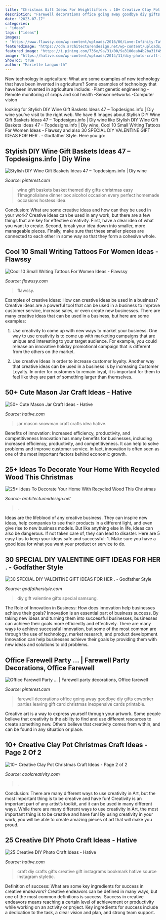 ```yaml
---
title: "Christmas Gift Ideas For Weightlifters : 10+ Creative Clay Pot Christmas Craft Ideas"
description: "Farewell decorations office going away goodbye diy gifts coworker parties leaving gift card christmas inexpensive cards printable"
date: "2023-07-17"
categories:
- "ideas"
tags: ["ideas"]
images:
- "https://www.flawssy.com/wp-content/uploads/2016/06/Love-Infinity-Tattoo-with-Name.jpg"
featuredImage: "https://cdn.architecturendesign.net/wp-content/uploads/2015/12/AD-Ideas-To-Decorate-Your-Home-With-Recycled-Wood-This-02.jpg"
featured_image: "https://i.pinimg.com/736x/9a/31/00/9a3100eab4b2ba31f4974afe97388c6b.jpg"
image: "https://hative.com/wp-content/uploads/2014/11/diy-photo-craft-ideas/13-diy-photo-craft-ideas.jpg"
ShowToc: true
author: "Marielle Langworth"
---
```



New technology in agriculture: What are some examples of new technology that have been invented in agriculture?
Some examples of technology that have been invented in agriculture include:
-Plant genetic engineering
-Remote monitoring of crops and soil health 
-Sensor networks 
-Computer vision

	

		
looking for Stylish DIY Wine Gift Baskets Ideas 47 – Topdesigns.info | Diy wine you've visit to the right web. We have 8 Images about Stylish DIY Wine Gift Baskets Ideas 47 – Topdesigns.info | Diy wine like Stylish DIY Wine Gift Baskets Ideas 47 – Topdesigns.info | Diy wine, Cool 10 Small Writing Tattoos For Women Ideas - Flawssy and also 30 SPECIAL DIY VALENTINE GIFT IDEAS FOR HER . - Godfather Style. Here you go:
		
    
## Stylish DIY Wine Gift Baskets Ideas 47 – Topdesigns.info | Diy Wine

<img loading=lazy src="https://i.pinimg.com/736x/9a/31/00/9a3100eab4b2ba31f4974afe97388c6b.jpg" onerror="this.onerror=null;this.src='https://tse1.mm.bing.net/th?id=OIP.XaFrDudfJfRCqOGxheQPfwHaLA&amp;pid=15.1';" alt="Stylish DIY Wine Gift Baskets Ideas 47 – Topdesigns.info | Diy wine">

_Source: pinterest.com_

>wine gift baskets basket themed diy gifts christmas easy 11magnolialane dinner box alcohol occasion every perfect homemade occasions hostess idea. 

	

Conclusion: What are some creative ideas and how can they be used in your work?
Creative ideas can be used in any work, but there are a few things that are key for effective creativity. First, have a clear idea of what you want to create. Second, break your idea down into smaller, more manageable pieces. Finally, make sure that these smaller pieces are connected to each other in some way so that they form a cohesive whole.

    
## Cool 10 Small Writing Tattoos For Women Ideas - Flawssy

<img loading=lazy src="https://www.flawssy.com/wp-content/uploads/2016/06/Love-Infinity-Tattoo-with-Name.jpg" onerror="this.onerror=null;this.src='https://tse4.mm.bing.net/th?id=OIP.kWrK-o4soXqpXyuW4OyLpwHaNK&amp;pid=15.1';" alt="Cool 10 Small Writing Tattoos For Women Ideas - Flawssy">

_Source: flawssy.com_

>flawssy. 

	

Examples of creative ideas: How can creative ideas be used in a business?
Creative ideas are a powerful tool that can be used in a business to improve customer service, increase sales, or even create new businesses. There are many creative ideas that can be used in a business, but here are some examples:
1. Use creativity to come up with new ways to market your business. One way to use creativity is to come up with marketing campaigns that are unique and interesting to your target audience. For example, you could release an innovative holiday promotional campaign that is different from the others on the market.

2. Use creative Ideas in order to increase customer loyalty. Another way that creative ideas can be used in a business is by increasing Customer Loyalty. In order for customers to remain loyal, it is important for them to feel like they are part of something larger than themselves.

    
## 50+ Cute Mason Jar Craft Ideas - Hative

<img loading=lazy src="https://hative.com/wp-content/uploads/2014/02/mason-jar-crafts/snowman-mason-jar-idea-16.jpg" onerror="this.onerror=null;this.src='https://tse2.mm.bing.net/th?id=OIP.My5LaCQ13vWT6OBgOB04uAHaLG&amp;pid=15.1';" alt="50+ Cute Mason Jar Craft Ideas - Hative">

_Source: hative.com_

>jar mason snowman craft crafts idea hative. 

	

Benefits of innovation: Increased efficiency, productivity, and competitiveness
Innovation has many benefits for businesses, including increased efficiency, productivity, and competitiveness. It can help to solve problems and improve customer service. In fact, innovation is often seen as one of the most important factors behind economic growth.

    
## 25+ Ideas To Decorate Your Home With Recycled Wood This Christmas

<img loading=lazy src="https://cdn.architecturendesign.net/wp-content/uploads/2015/12/AD-Ideas-To-Decorate-Your-Home-With-Recycled-Wood-This-02.jpg" onerror="this.onerror=null;this.src='https://tse3.mm.bing.net/th?id=OIP.oRYbCq6wh6aS-Dx9hv2pIQHaJ4&amp;pid=15.1';" alt="25+ Ideas To Decorate Your Home With Recycled Wood This Christmas">

_Source: architecturendesign.net_

>. 

	

Ideas are the lifeblood of any creative business. They can inspire new ideas, help companies to see their products in a different light, and even give rise to new business models. But like anything else in life, ideas can also be dangerous. If not taken care of, they can lead to disaster. Here are 5 easy tips to keep your ideas safe and successful: 1. Make sure you have a good idea for what you want your product or service to do.

    
## 30 SPECIAL DIY VALENTINE GIFT IDEAS FOR HER . - Godfather Style

<img loading=lazy src="http://godfatherstyle.com/wp-content/uploads/2016/11/gifts-for-her.jpg" onerror="this.onerror=null;this.src='https://tse4.mm.bing.net/th?id=OIP.D6CGszZbzxkfaizSbNgS6gHaLH&amp;pid=15.1';" alt="30 SPECIAL DIY VALENTINE GIFT IDEAS FOR HER . - Godfather Style">

_Source: godfatherstyle.com_

>diy gift valentine gifts special samsung. 

	

The Role of Innovation in Business: How does innovation help businesses achieve their goals?
Innovation is an essential part of business success. By taking new ideas and turning them into successful businesses, businesses can achieve their goals more efficiently and effectively. There are many ways to achieve successful innovation, but some of the most common are through the use of technology, market research, and product development. Innovation can help businesses achieve their goals by providing them with new ideas and solutions to old problems.

    
## Office Farewell Party … | Farewell Party Decorations, Office Farewell

<img loading=lazy src="https://i.pinimg.com/736x/3a/81/e2/3a81e2c8e93f9c65d130677c1c6f9cbf--coworker-gifts-leaving-coworker-going-away-party-ideas.jpg" onerror="this.onerror=null;this.src='https://tse1.mm.bing.net/th?id=OIP.N1H52V8eJcdEKwYHjS5jTwHaJ3&amp;pid=15.1';" alt="Office Farewell Party … | Farewell party decorations, Office farewell">

_Source: pinterest.com_

>farewell decorations office going away goodbye diy gifts coworker parties leaving gift card christmas inexpensive cards printable. 

	

Creative art is a way to express yourself through your artwork. Some people believe that creativity is the ability to find and use different resources to create something new. Others believe that creativity comes from within, and can be found in any situation or place.

    
## 10+ Creative Clay Pot Christmas Craft Ideas - Page 2 Of 2

<img loading=lazy src="https://coolcreativity.com/wp-content/uploads/2016/11/Clay-Pot-Christmas-Tree-Craft.jpg" onerror="this.onerror=null;this.src='https://tse2.mm.bing.net/th?id=OIP.YKJx343X4f0A6Rm_CtcWkgHaLJ&amp;pid=15.1';" alt="10+ Creative Clay Pot Christmas Craft Ideas - Page 2 of 2">

_Source: coolcreativity.com_

>. 

	

Conclusion: There are many different ways to use creativity in Art, but the most important thing is to be creative and have fun!
Creativity is an important part of any artist’s toolkit, and it can be used in many different ways. While there are many different ways to use creativity in Art, the most important thing is to be creative and have fun! By using creativity in your work, you will be able to create amazing pieces of art that will make you proud.

    
## 25 Creative DIY Photo Craft Ideas - Hative

<img loading=lazy src="https://hative.com/wp-content/uploads/2014/11/diy-photo-craft-ideas/13-diy-photo-craft-ideas.jpg" onerror="this.onerror=null;this.src='https://tse1.mm.bing.net/th?id=OIP.W000cQWLRZE0ReIzl_QTdQHaGc&amp;pid=15.1';" alt="25 Creative DIY Photo Craft Ideas - Hative">

_Source: hative.com_

>craft diy crafts gifts creative gift instagrams bookmark hative source instagram styletic. 

	

Definition of success: What are some key ingredients for success in creative endeavors?
Creative endeavors can be defined in many ways, but one of the most common definitions is success. Success in creative endeavors means reaching a certain level of achievement or productivity while working on an activity or project. Key ingredients for success include a dedication to the task, a clear vision and plan, and strong team support.

